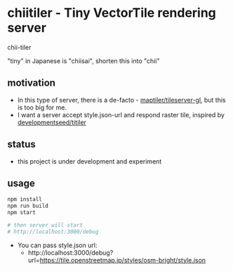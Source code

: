 # chiitiler - Tiny VectorTile rendering server

chii-tiler

"tiny" in Japanese is "chiisai", shorten this into "chii"

## motivation

- In this type of server, there is a de-facto - [maptiler/tileserver-gl](https://github.com/maptiler/tileserver-gl), but this is too big for me.
- I want a server accept style.json-url and respond raster tile, inspired by [developmentseed/titiler](https://github.com/developmentseed/titiler)

## status

- this project is under development and experiment

## usage

```sh
npm install
npm run build
npm start

# then server will start
# http://localhost:3000/debug
```

- You can pass style.json url:
    - http://localhost:3000/debug?url=https://tile.openstreetmap.jp/styles/osm-bright/style.json